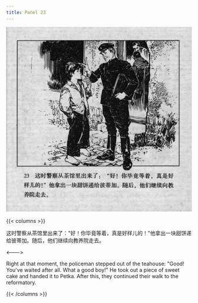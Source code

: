 ```yaml
---
title: Panel 23
---
```


![biao page](./../../../images/biao/seifert0726_biao_0027_023.jpg)

{{< columns >}}

这时警察从茶馆里出来了："好！你毕竟等着，真是好样儿的！"他拿出一块甜饼递给彼蒂加。随后，他们继续向教养院走去。

<--->

Right at that moment, the policeman stepped out of the teahouse: "Good! You've waited after all. What a good boy!" He took out a piece of sweet cake and handed it to Petka. After this, they continued their walk to the reformatory.

{{< /columns >}}